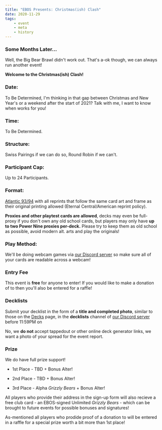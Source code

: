 ```yaml
---
title: "EBOS Presents: Christmas(ish) Clash"
date: 2020-11-29
tags:
    - event
    - meta
    - history
---
```


### Some Months Later...

Well, the Big Bear Brawl didn't work out. That's a-ok though, we can always run another event! 

**Welcome to the Christmas(ish) Clash!**

<Event Image TBD>

### Date:
To Be Determined, I'm thinking in that gap between Christmas and New Year's or a weekend after the start of 2021? Talk with me, I want to know when works for you!
### Time:
To Be Determined.
### Structure:
Swiss Pairings if we can do so, Round Robin if we can't.
### Participant Cap:
Up to 24 Participants.
### Format:
[Atlantic 93/94](https://sentineloldschoolmtg.com/atlantic-93-94/) with all reprints that follow the same card art and frame as their original printing allowed (Eternal Central/American reprint policy).

**Proxies and other playtest cards are allowed**, decks may even be full-proxy if you don't own any old school cards, but players may only have **up to two Power Nine proxies per-deck.** Please try to keep them as old school as possible, avoid modern alt. arts and play the originals!
### Play Method:
We'll be doing webcam games via [our Discord server](https://discord.gg/fDdeJj5) so make sure all of your cards are readable across a webcam!
### Entry Fee
This event is **free** for anyone to enter! If you would like to make a donation of <TBD> to <TBD> then you'll also be entered for a raffle!
### Decklists
Submit your decklist in the form of a **title and completed photo**, similar to those on the [Decks](/decks/) page, in the **decklists** channel of [our Discord server](https://discord.gg/fDdeJj5) before 11:59PM on <TBD> 

No, we **do not** accept tappedout or other online deck generator links, we want a photo of your spread for the event report.
### Prize
We do have full prize support!

* 1st Place - TBD + Bonus Alter!

* 2nd Place - TBD + Bonus Alter!

* 3rd Place - Alpha *Grizzly Bears* + Bonus Alter!

All players who provide their address in the sign-up form will also recieve a free club card - an EBOS-signed Unlimited *Grizzly Bears* - which can be brought to future events for possible bonuses and signatures!

As-mentioned all players who prodide proof of a <TBD> donation to <TBD> will be entered in a raffle for a special prize worth a bit more than 1st place!
